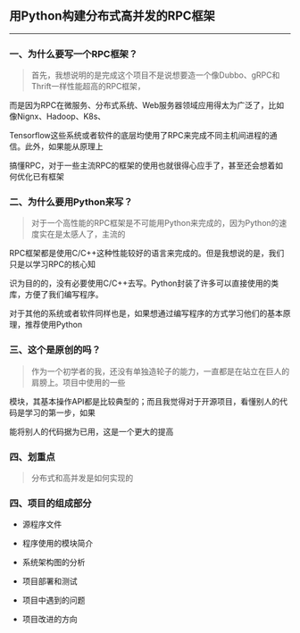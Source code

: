 ## 用Python构建分布式高并发的RPC框架

------

### 一、为什么要写一个RPC框架？

> 首先，我想说明的是完成这个项目不是说想要造一个像Dubbo、gRPC和Thrift一样性能超高的RPC框架，

而是因为RPC在微服务、分布式系统、Web服务器领域应用得太为广泛了，比如像Nignx、Hadoop、K8s、

Tensorflow这些系统或者软件的底层均使用了RPC来完成不同主机间进程的通信。此外，如果能从原理上

搞懂RPC，对于一些主流RPC的框架的使用也就很得心应手了，甚至还会想着如何优化已有框架

### 二、为什么要用Python来写？

> 对于一个高性能的RPC框架是不可能用Python来完成的，因为Python的速度实在是太感人了，主流的

RPC框架都是使用C/C++这种性能较好的语言来完成的。但是我想说的是，我们只是以学习RPC的核心知

识为目的的，没有必要使用C/C++去写。Python封装了许多可以直接使用的类库，方便了我们编写程序。

对于其他的系统或者软件同样也是，如果想通过编写程序的方式学习他们的基本原理，推荐使用Python

### 三、这个是原创的吗？

> 作为一个初学者的我，还没有单独造轮子的能力，一直都是在站立在巨人的肩膀上。项目中使用的一些

模块，其基本操作API都是比较典型的；而且我觉得对于开源项目，看懂别人的代码是学习的第一步，如果

能将别人的代码据为已用，这是一个更大的提高

### 四、划重点

> 分布式和高并发是如何实现的

### 四、项目的组成部分

+ 源程序文件

+ 程序使用的模块简介

+ 系统架构图的分析

+ 项目部署和测试

+ 项目中遇到的问题

+ 项目改进的方向

